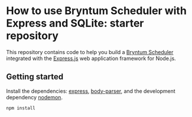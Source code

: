 # How to use Bryntum Scheduler with Express and SQLite: starter repository

This repository contains code to help you build a [Bryntum Scheduler](https://bryntum.com/products/scheduler/) integrated with the [Express.js](https://expressjs.com/) web application framework for Node.js.

## Getting started 

Install the dependencies: [express](https://www.npmjs.com/package/express), [body-parser](https://www.npmjs.com/package/body-parser), and the development dependency [nodemon](https://www.npmjs.com/package/nodemon).

```shell
npm install
```